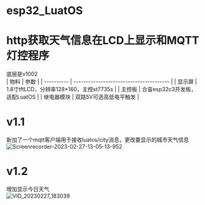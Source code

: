 # esp32_LuatOS
# http获取天气信息在LCD上显示和MQTT灯控程序
底层是v1002  
| 物料       | 参数                                    |
| ---------- | --------------------------------------- |
| 显示屏     | 1.8寸tftLCD，分辨率128*160，主控st7735s |
| 主控板     | 合宙esp32c3开发板，适配LuatOS           |
| 继电器模块 | 双路5V可选高低电平触发                  |

# v1.1  
新加了一个mqtt客户端用于接收luatos/city消息，更改要显示的城市天气信息  
![Screenrecorder-2023-02-27-13-05-13-952](https://user-images.githubusercontent.com/80613363/221519840-444c480d-fc87-42b1-a8d2-44a83a3bf06f.gif)  

# v1.2  
增加显示今日天气  
![VID_20230227_183039](https://user-images.githubusercontent.com/80613363/221546104-d55a8085-d61d-47d5-b08a-ee7a9179465c.gif)  

